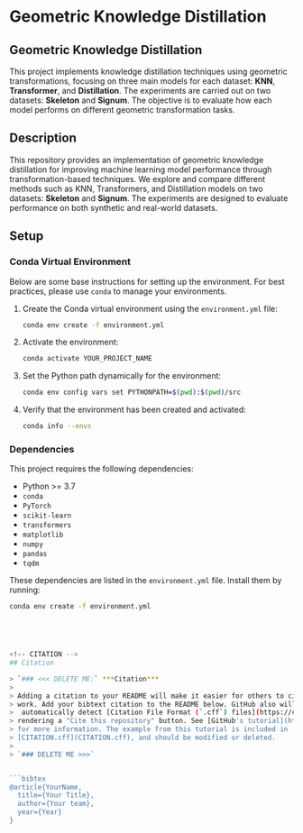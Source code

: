 # Geometric Knowledge Distillation

## Geometric Knowledge Distillation

This project implements knowledge distillation techniques using geometric transformations, focusing on three main models for each dataset: **KNN**, **Transformer**, and **Distillation**. The experiments are carried out on two datasets: **Skeleton** and **Signum**. The objective is to evaluate how each model performs on different geometric transformation tasks.

## Description

This repository provides an implementation of geometric knowledge distillation for improving machine learning model performance through transformation-based techniques. We explore and compare different methods such as KNN, Transformers, and Distillation models on two datasets: **Skeleton** and **Signum**. The experiments are designed to evaluate performance on both synthetic and real-world datasets.

## Setup

### Conda Virtual Environment

Below are some base instructions for setting up the environment. For best practices, please use `conda` to manage your environments.

1. Create the Conda virtual environment using the `environment.yml` file:

    ```bash
    conda env create -f environment.yml
    ```

2. Activate the environment:

    ```bash
    conda activate YOUR_PROJECT_NAME
    ```

3. Set the Python path dynamically for the environment:

    ```bash
    conda env config vars set PYTHONPATH=$(pwd):$(pwd)/src
    ```

4. Verify that the environment has been created and activated:

    ```bash
    conda info --envs
    ```

### Dependencies

This project requires the following dependencies:

- Python >= 3.7
- `conda`
- `PyTorch`
- `scikit-learn`
- `transformers`
- `matplotlib`
- `numpy`
- `pandas`
- `tqdm`

These dependencies are listed in the `environment.yml` file. Install them by running:

```bash
conda env create -f environment.yml





<!-- CITATION -->
## Citation

> `### <<< DELETE ME:` ***Citation***
>  
> Adding a citation to your README will make it easier for others to cite your
> work. Add your bibtext citation to the README below. GitHub also will
>  automatically detect [Citation File Format (`.cff`) files](https://citation-file-format.github.io/),
> rendering a "Cite this repository" button. See [GitHub's tutorial](https://docs.github.com/en/repositories/managing-your-repositorys-settings-and-features/customizing-your-repository/about-citation-files)
> for more information. The example from this tutorial is included in 
> [CITATION.cff](CITATION.cff), and should be modified or deleted.
> 
> `### DELETE ME >>>`


```bibtex
@article{YourName,
  title={Your Title},
  author={Your team},
  year={Year}
}
```

